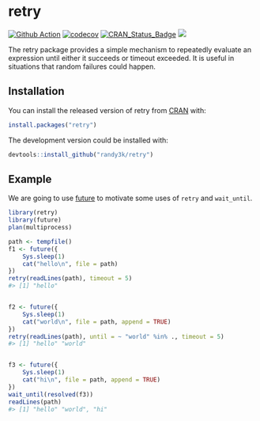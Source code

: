 
# retry

[![Github
Action](https://github.com/randy3k/retry/workflows/build/badge.svg?branch=master)](https://github.com/randy3k/retry)
[![codecov](https://codecov.io/gh/randy3k/retry/branch/master/graph/badge.svg)](https://codecov.io/gh/randy3k/retry)
[![CRAN\_Status\_Badge](http://www.r-pkg.org/badges/version/retry)](https://cran.r-project.org/package=retry)
[![](http://cranlogs.r-pkg.org/badges/grand-total/retry)](https://cran.r-project.org/package=retry)

The retry package provides a simple mechanism to repeatedly evaluate an expression until either it succeeds or timeout exceeded. It is useful in situations that random failures could happen.

## Installation

You can install the released version of retry from [CRAN](https://CRAN.R-project.org) with:

```r
install.packages("retry")
```

The development version could be installed with:

```r
devtools::install_github("randy3k/retry")
```

## Example

We are going to use [future](https://github.com/HenrikBengtsson/future) to motivate some uses of `retry` and `wait_until`.
```r
library(retry)
library(future)
plan(multiprocess)

path <- tempfile()
f1 <- future({
    Sys.sleep(1)
    cat("hello\n", file = path)
})
retry(readLines(path), timeout = 5)
#> [1] "hello"


f2 <- future({
    Sys.sleep(1)
    cat("world\n", file = path, append = TRUE)
})
retry(readLines(path), until = ~ "world" %in% ., timeout = 5)
#> [1] "hello" "world"


f3 <- future({
    Sys.sleep(1)
    cat("hi\n", file = path, append = TRUE)
})
wait_until(resolved(f3))
readLines(path)
#> [1] "hello" "world", "hi"
```
